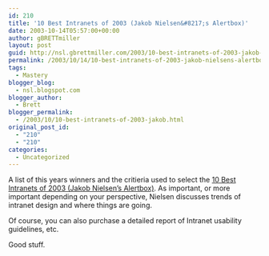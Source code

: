 ```yaml
---
id: 210
title: '10 Best Intranets of 2003 (Jakob Nielsen&#8217;s Alertbox)'
date: 2003-10-14T05:57:00+00:00
author: gBRETTmiller
layout: post
guid: http://nsl.gbrettmiller.com/2003/10-best-intranets-of-2003-jakob-nielsens-alertbox
permalink: /2003/10/14/10-best-intranets-of-2003-jakob-nielsens-alertbox/
tags:
  - Mastery
blogger_blog:
  - nsl.blogspot.com
blogger_author:
  - Brett
blogger_permalink:
  - /2003/10/10-best-intranets-of-2003-jakob.html
original_post_id:
  - "210"
  - "210"
categories:
  - Uncategorized
---
```

A list of this years winners and the critieria used to select the [10 Best Intranets of 2003 (Jakob Nielsen&#8217;s Alertbox)](http://www.useit.com/alertbox/20031013.html). As important, or more important depending on your perspective, Nielsen discusses trends of intranet design and where things are going.

Of course, you can also purchase a detailed report of Intranet usability guidelines, etc.

Good stuff.